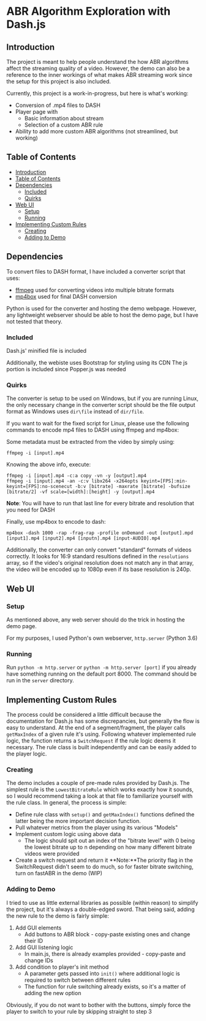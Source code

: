# ABR Algorithm Exploration with Dash.js

## Introduction

The project is meant to help people understand the how ABR algorithms affect the streaming quality of a video. However, the demo can also be a reference to the inner workings of what makes ABR streaming work since the setup for this project is also included.

Currently, this project is a work-in-progress, but here is what's working:
* Conversion of .mp4 files to DASH
* Player page with
    * Basic information about stream
    * Selection of a custom ABR rule
* Ability to add more custom ABR algorithms (not streamlined, but working)

## Table of Contents

* [Introduction](https://github.com/ivanscode/abrlab#introduction)
* [Table of Contents](https://github.com/ivanscode/abrlab#table-of-contents)
* [Dependencies](https://github.com/ivanscode/abrlab#dependencies)
    * [Included](https://github.com/ivanscode/abrlab#included)
    * [Quirks](https://github.com/ivanscode/abrlab#quirks)
* [Web UI](https://github.com/ivanscode/abrlab#web-ui)
    * [Setup](https://github.com/ivanscode/abrlab#setup)
    * [Running](https://github.com/ivanscode/abrlab#running)
* [Implementing Custom Rules](https://github.com/ivanscode/abrlab#implementing-custom-rules)
    * [Creating](https://github.com/ivanscode/abrlab#creating)
    * [Adding to Demo](https://github.com/ivanscode/abrlab#adding-to-demo)

## Dependencies
To convert files to DASH format, I have included a converter script that uses:
* [ffmpeg](https://www.ffmpeg.org/download.html) used for converting videos into multiple bitrate formats
* [mp4box](https://github.com/gpac/gpac/wiki/MP4Box-Introduction) used for final DASH conversion

Python is used for the converter and hosting the demo webpage. However, any lightweight webserver should be able to host the demo page, but I have not tested that theory.

### Included
Dash.js' minified file is included

Additionally, the webiste uses Bootstrap for styling using its CDN
The js portion is included since Popper.js was needed

### Quirks
The converter is setup to be used on Windows, but if you are running Linux, the only necessary change in the converter script should be the file output format as Windows uses `dir\file` instead of `dir/file`.

If you want to wait for the fixed script for Linux, please use the following commands to encode mp4 files to DASH using ffmpeg and mp4box:

Some metadata must be extracted from the video by simply using:
```console
ffmpeg -i [input].mp4
```

Knowing the above info, execute:
```console
ffmpeg -i [input].mp4 -c:a copy -vn -y [output].mp4
ffmpeg -i [input].mp4 -an -c:v libx264 -x264opts keyint=[FPS]:min-keyint=[FPS]:no-scenecut -b:v [bitrate] -maxrate [bitrate] -bufsize [bitrate/2] -vf scale=[width]:[height] -y [output].mp4
```
**Note**: You will have to run that last line for every bitrate and resolution that you need for DASH


Finally, use mp4box to encode to dash:
```console
mp4box -dash 1000 -rap -frag-rap -profile onDemand -out [output].mpd [input1].mp4 [input2].mp4 [inputn].mp4 [input-AUDIO].mp4
```

Additionally, the converter can only convert "standard" formats of videos correctly. It looks for 16:9 standard resultions defined in the `resolutions` array, so if the video's original resolution
does not match any in that array, the video will be encoded up to 1080p even if its base resolution is 240p.

## Web UI
### Setup
As mentioned above, any web server should do the trick in hosting the demo page.

For my purposes, I used Python's own webserver, `http.server` (Python 3.6)

### Running
Run `python -m http.server` or `python -m http.server [port]` if you already have something running on the default port 8000.
The command should be run in the `server` directory.

## Implementing Custom Rules
The process could be considered a little difficult because the documentation for Dash.js has some discrepancies, but generally the flow is easy to understand.
At the end of a segment/fragment, the player calls `getMaxIndex` of a given rule it's using. Following whatever implemented rule logic, the function returns a `SwitchRequest` if the rule logic deems it necessary.
The rule class is built independently and can be easily added to the player logic.

### Creating
The demo includes a couple of pre-made rules provided by Dash.js. The simplest rule is the `LowestBitrateRule` which works exactly how it sounds, so I would recommend taking a look at that file to familiarize yourself with the rule class.
In general, the process is simple:
* Define rule class with `setup()` and `getMaxIndex()` functions defined the latter being the more important decision function.
* Pull whatever metrics from the player using its various "Models"
* Implement custom logic using above data
    * The logic should spit out an index of the "bitrate level" with 0 being the lowest bitrate up to n depending on how many different bitrate videos were provided
* Create a switch request and return it
**Note:**The priority flag in the SwitchRequest didn't seem to do much, so for faster bitrate switching, turn on fastABR in the demo (WIP)

### Adding to Demo
I tried to use as little external libraries as possible (within reason) to simplify the project, but it's always a double-edged sword.
That being said, adding the new rule to the demo is fairly simple:
1. Add GUI elements
    * Add buttons to ABR block - copy-paste existing ones and change their ID
2. Add GUI listening logic
    * In main.js, there is already examples provided - copy-paste and change IDs
3. Add condition to player's init method
    * A parameter gets passed into `init()` where additional logic is required to switch between different rules
    * The function for rule switching already exists, so it's a matter of adding the new option

Obviously, if you do not want to bother with the buttons, simply force the player to switch to your rule by skipping straight to step 3